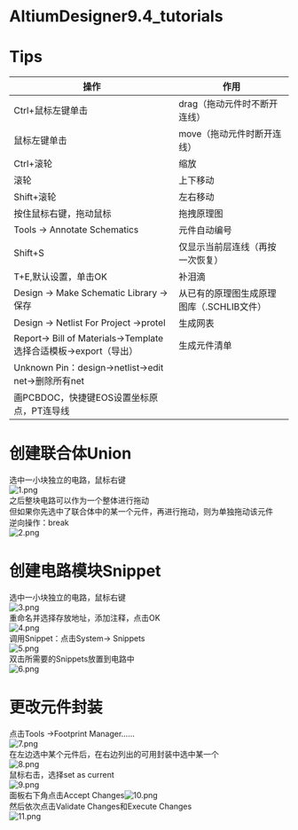# AltiumDesigner9.4_tutorials  
# Tips  
|操作|作用|
|----|----|
|Ctrl+鼠标左键单击|drag（拖动元件时不断开连线）|
|鼠标左键单击|move（拖动元件时断开连线）|
|Ctrl+滚轮|缩放|
|滚轮|上下移动|
|Shift+滚轮|左右移动|
|按住鼠标右键，拖动鼠标|拖拽原理图|
|Tools -> Annotate Schematics|元件自动编号|
|Shift+S|仅显示当前层连线（再按一次恢复）|
|T+E,默认设置，单击OK|补泪滴|
|Design -> Make Schematic Library ->保存|从已有的原理图生成原理图库（.SCHLIB文件）|
|Design -> Netlist For Project ->protel|生成网表|
|Report-> Bill of Materials->Template选择合适模板->export（导出）|生成元件清单|
|Unknown Pin：design->netlist->edit net->删除所有net|
|画PCBDOC，快捷键EOS设置坐标原点，PT连导线|
# 创建联合体Union  
选中一小块独立的电路，鼠标右键<br>![1.png](./images/1.png)<br>之后整块电路可以作为一个整体进行拖动<br>但如果你先选中了联合体中的某一个元件，再进行拖动，则为单独拖动该元件  
逆向操作：break<br>![2.png](./images/2.png)  
# 创建电路模块Snippet
选中一小块独立的电路，鼠标右键<br>![3.png](./images/3.png)<br>重命名并选择存放地址，添加注释，点击OK<br>![4.png](./images/4.png)  
调用Snippet：点击System-> Snippets<br>![5.png](./images/5.png)<br>双击所需要的Snippets放置到电路中<br>![6.png](./images/6.png)  
# 更改元件封装  
点击Tools ->Footprint Manager……<br>![7.png](./images/7.png)<br>在左边选中某个元件后，在右边列出的可用封装中选中某一个<br>![8.png](./images/8.png)<br>鼠标右击，选择set as current<br>![9.png](./images/9.png)<br>面板右下角点击Accept Changes![10.png](./images/10.png)<br>然后依次点击Validate Changes和Execute Changes<br>![11.png](./images/11.png)



